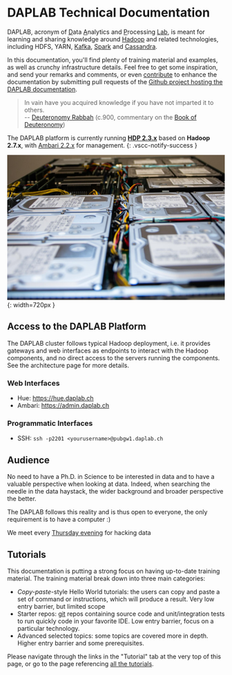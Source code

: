 DAPLAB Technical Documentation
==============================

DAPLAB, acronym of <u>D</u>ata <u>A</u>nalytics and <u>P</u>rocessing <u>Lab</u>,
is meant for learning and sharing knowledge around [Hadoop](http://hadoop.apache.org/)
and related technologies, including HDFS, YARN, [Kafka](http://kafka.apache.org/),
[Spark](http://spark.apache.org/) and [Cassandra](http://cassandra.apache.org/).

In this documentation, you'll find plenty of training material and examples, as
well as crunchy infrastructure details. Feel free to get some inspiration, and
send your remarks and comments, or even [contribute](https://help.github.com/articles/fork-a-repo/)
to enhance the documentation by submitting pull requests of the
[Github project hosting the DAPLAB documentation](https://github.com/daplab/documentation).

> In vain have you acquired knowledge if you have not imparted it to others. <br/> 
> -- [Deuteronomy Rabbah](https://en.wikipedia.org/wiki/Deuteronomy_Rabbah) 
> (c.900, commentary on the [Book of Deuteronomy](http://en.wikipedia.org/wiki/Book_of_Deuteronomy))


The DAPLAB platform is currently running 
[**HDP 2.3.x**](http://docs.hortonworks.com/HDPDocuments/HDP2/HDP-2.3.4/index.html)
based on **Hadoop 2.7.x**, with 
[Ambari 2.2.x](http://docs.hortonworks.com/HDPDocuments/Ambari-2.2.0.0/index.html) 
for management.
{: .vscc-notify-success }

![Commodity Hardware](0hardware0.jpeg){: width=720px }

Access to the DAPLAB Platform
-----------------------------

The DAPLAB cluster follows typical Hadoop deployment, i.e. it provides gateways and 
web interfaces as endpoints to interact with the Hadoop components, and no direct access
to the servers running the components. See the architecture page for more details.

### Web Interfaces

-   Hue: <https://hue.daplab.ch>
-   Ambari: <https://admin.daplab.ch>

### Programmatic Interfaces

-   SSH: `ssh -p2201 <yourusername>@pubgw1.daplab.ch`

Audience
---------

No need to have a Ph.D. in Science to be interested in data and to have
a valuable perspective when looking at data. Indeed, when searching the needle in the 
data haystack, the wider background and broader perspective the better. 

The DAPLAB follows this reality and is thus open to everyone, 
the only requirement is to have a computer :)

We meet every [Thursday evening](hacky_thursday.md) for hacking data


Tutorials
---------

This documentation is putting a strong focus on having up-to-date training material.
The training material break down into three main categories:

* _Copy-paste_-style Hello World tutorials: the users can copy and paste a set of command
  or instructions, which will produce a result. Very low entry barrier, but limited scope
* Starter repos: [git](https://git-scm.com/) repos containing source code and unit/integration
  tests to run quickly code in your favorite IDE. Low entry barrier, focus on a particular
  technology.
* Advanced selected topics: some topics are covered more in depth. Higher entry barrier 
  and some prerequisites.

Please navigate through the links in the "Tutorial" tab at the very top of this page, or
go to the page referencing [all the tutorials](tutorial_all.md).

